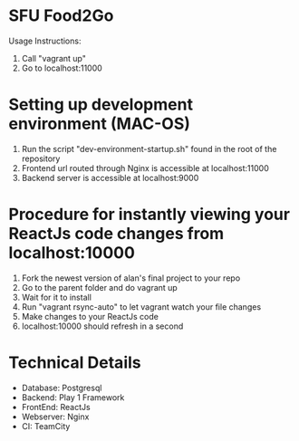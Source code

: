 # SFU Food2Go

Usage Instructions:
1. Call "vagrant up"
2. Go to localhost:11000

# Setting up development environment (MAC-OS)
1. Run the script "dev-environment-startup.sh" found in the root of the repository
2. Frontend url routed through Nginx is accessible at localhost:11000
3. Backend server is accessible at localhost:9000

# Procedure for instantly viewing your ReactJs code changes from localhost:10000
1. Fork the newest version of alan's final project to your repo
2. Go to the parent folder and do vagrant up
3. Wait for it to install
4. Run "vagrant rsync-auto" to let vagrant watch your file changes
5. Make changes to your ReactJs code
6. localhost:10000 should refresh in a second

# Technical Details

- Database: Postgresql
- Backend: Play 1 Framework
- FrontEnd: ReactJs
- Webserver: Nginx
- CI: TeamCity